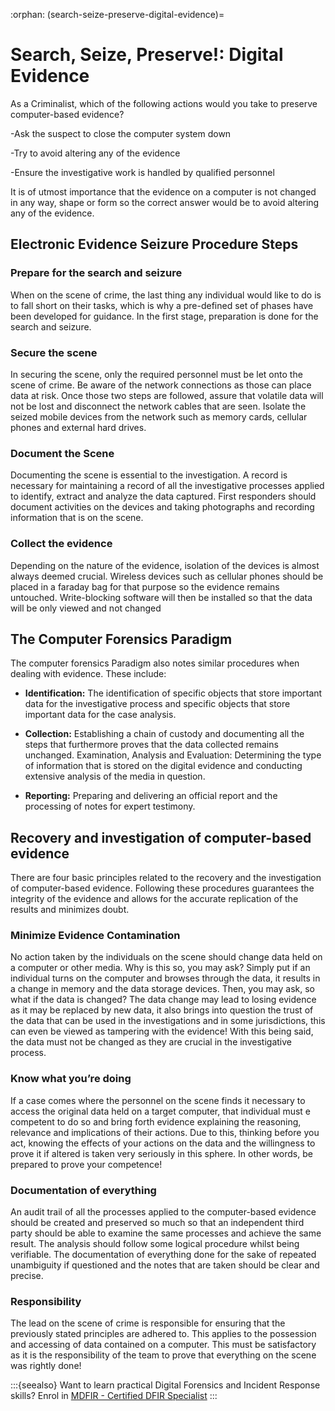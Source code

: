 :orphan:
(search-seize-preserve-digital-evidence)=
# Search, Seize, Preserve!: Digital Evidence
  

As a Criminalist, which of the following actions would you take to preserve computer-based evidence? 

-Ask the suspect to close the computer system down

-Try to avoid altering any of the evidence

-Ensure the investigative work is handled by qualified personnel

It is of utmost importance that the evidence on a computer is not changed in any way, shape or form so the correct answer would be to avoid altering any of the evidence.
	 
## Electronic Evidence Seizure Procedure Steps

### Prepare for the search and seizure

When on the scene of crime, the last thing any individual would like to do is to fall short on their tasks, which is why a pre-defined set of phases have been developed for guidance. In the first stage, preparation is done for the search and seizure.

### Secure the scene

In securing the scene, only the required personnel must be let onto the scene of crime. Be aware of the network connections as those can place data at risk. Once those two steps are followed, assure that volatile data will not be lost and disconnect the network cables that are seen. Isolate the seized mobile devices from the network such as memory cards, cellular phones and external hard drives.

### Document the Scene

Documenting the scene is essential to the investigation. A record is necessary for maintaining a record of all the investigative processes applied to identify, extract and analyze the data captured. First responders should document activities on the devices and taking photographs and recording information that is on the scene.

### Collect the evidence

Depending on the nature of the evidence, isolation of the devices is almost always deemed crucial. Wireless devices such as cellular phones should be placed in a faraday bag for that purpose so the evidence remains untouched. Write-blocking software will then be installed so that the data will be only viewed and not changed

## The Computer Forensics Paradigm

The computer forensics Paradigm also notes similar procedures when dealing with evidence. These include:

- **Identification:** The identification of specific objects that store important data for the investigative process and specific objects that store important data for the case analysis.
  
- **Collection:** Establishing a chain of custody and documenting all the steps that furthermore proves that the data collected remains unchanged.
Examination, Analysis and Evaluation: Determining the type of information that is stored on the digital evidence and conducting extensive analysis of the media in question.

- **Reporting:** Preparing and delivering an official report and the processing of notes for expert testimony.

## Recovery and investigation of computer-based evidence

There are four basic principles related to the recovery and the investigation of computer-based evidence. Following these procedures guarantees the integrity of the evidence and allows for the accurate replication of the results and minimizes doubt.

### Minimize Evidence Contamination

No action taken by the individuals on the scene should change data held on a computer or other media. Why is this so, you may ask? Simply put if an individual turns on the computer and browses through the data, it results in a change in memory and the data storage devices. Then, you may ask, so what if the data is changed? The data change may lead to losing evidence as it may be replaced by new data, it also brings into question the trust of the data that can be used in the investigations and in some jurisdictions, this can even be viewed as tampering with the evidence! With this being said, the data must not be changed as they are crucial in the investigative process. 

### Know what you’re doing

If a case comes where the personnel on the scene finds it necessary to access the original data held on a target computer, that individual must e competent to do so and bring forth evidence explaining the reasoning, relevance and implications of their actions. Due to this, thinking before you act, knowing the effects of your actions on the data and the willingness to prove it if altered is taken very seriously in this sphere. In other words, be prepared to prove your competence!

### Documentation of everything

An audit trail of all the processes applied to the computer-based evidence should be created and preserved so much so that an independent third party should be able to examine the same processes and achieve the same result. The analysis should follow some logical procedure whilst being verifiable. The documentation of everything done for the sake of repeated unambiguity if questioned and the notes that are taken should be clear and precise. 

### Responsibility

The lead on the scene of crime is responsible for ensuring that the previously stated principles are adhered to. This applies to the possession and accessing of data contained on a computer. This must be satisfactory as it is the responsibility of the team to prove that everything on the scene was rightly done!

:::{seealso}
Want to learn practical Digital Forensics and Incident Response skills? Enrol in [MDFIR - Certified DFIR Specialist](https://www.mosse-institute.com/certifications/mdfir-certified-dfir-specialist.html)
:::
